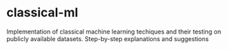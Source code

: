 # classical-ml
Implementation of classical machine learning techiques and their testing on publicly available datasets. Step-by-step explanations and suggestions
